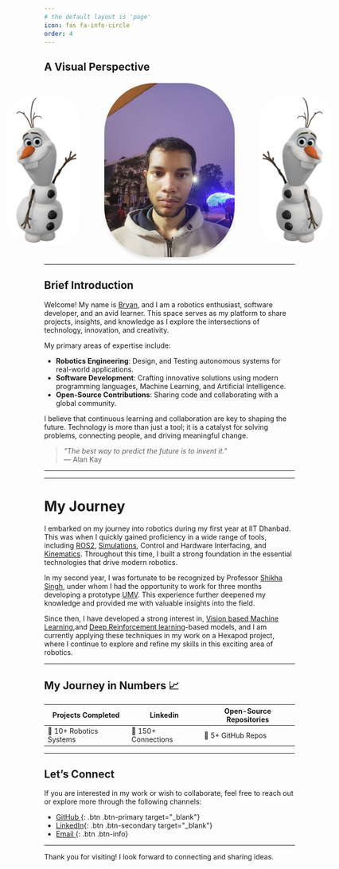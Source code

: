 ```yaml
---
# the default layout is 'page'
icon: fas fa-info-circle
order: 4
---
```


## A Visual Perspective

<div style="display: flex; justify-content: center; align-items: center; gap: 50px; margin-top: 20px;">
  <img src="assets/images/About/output-onlinepngtools.png" alt="Inspiration 1" style="height: 300px; width: auto; border-radius: 50px;">
  <img src="assets/images/About/me_at_kharagpur.jpeg" alt="Inspiration 2" style="height: 350px; width: auto; border-radius: 100px; box-shadow: 0 4px 6px rgba(0, 0, 0, 0.1);">
  <img src="assets/images/About/Olaf_from_Disney's_Frozen.png" alt="Inspiration 3" style="height: 300px; width: auto; border-radius: 50px;">
</div>

---

## Brief Introduction

Welcome! My name is [Bryan](https://github.com/bryanvas-cpu), and I am a robotics enthusiast, software developer, and an avid learner. This space serves as my platform to share projects, insights, and knowledge as I explore the intersections of technology, innovation, and creativity.

My primary areas of expertise include:
- **Robotics Engineering**: Design, and Testing autonomous systems for real-world applications.
- **Software Development**: Crafting innovative solutions using modern programming languages, Machine Learning, and Artificial Intelligence.
- **Open-Source Contributions**: Sharing code and collaborating with a global community.

I believe that continuous learning and collaboration are key to shaping the future. Technology is more than just a tool; it is a catalyst for solving problems, connecting people, and driving meaningful change.

> *"The best way to predict the future is to invent it."*  
> — Alan Kay

---

---

# My Journey

I embarked on my journey into robotics during my first year at IIT Dhanbad. This was when I quickly gained proficiency in a wide range of tools, including [ROS2](https://docs.ros.org/en/foxy/_downloads/2a9c64e08982f3709e23d20e5dc9f294/ros2-brochure-ltr-web.pdf), [Simulations](https://developer.download.nvidia.com/video/gputechconf/gtc/2019/presentation/s9918-isaac-gym.pdf), Control and Hardware Interfacing, and [Kinematics](https://en.wikipedia.org/wiki/Kinematics). Throughout this time, I built a strong foundation in the essential technologies that drive modern robotics.

In my second year, I was fortunate to be recognized by Professor [Shikha Singh](https://iitism.irins.org/profile/215120), under whom I had the opportunity to work for three months developing a prototype [UMV](https://bryanvas-cpu.github.io/posts/Unmanned-Vehicle/). This experience further deepened my knowledge and provided me with valuable insights into the field.

Since then, I have developed a strong interest in, [Vision based Machine Learning](https://en.wikipedia.org/wiki/Category:Learning_in_computer_vision),and [Deep Reinforcement learning](https://en.wikipedia.org/wiki/Deep_reinforcement_learning)-based models, and I am currently applying these techniques in my work on a Hexapod project, where I continue to explore and refine my skills in this exciting area of robotics.

---

## My Journey in Numbers 📈

| Projects Completed | Linkedin | Open-Source Repositories |
|--------------------|--------------------|--------------------------|
| 🚀 10+ Robotics Systems | 🔗 150+ Connections | 🌟 5+ GitHub Repos |

---

## Let’s Connect

If you are interested in my work or wish to collaborate, feel free to reach out or explore more through the following channels:

- [ GitHub ](https://github.com/bryanvas-cpu){: .btn .btn-primary target="_blank"}
- [LinkedIn](https://www.linkedin.com/in/bryan-vas-0bb718284){: .btn .btn-secondary target="_blank"}
- [ Email  ](mailto:bryanvas25@gmail.com){: .btn .btn-info}

---

Thank you for visiting! I look forward to connecting and sharing ideas.
